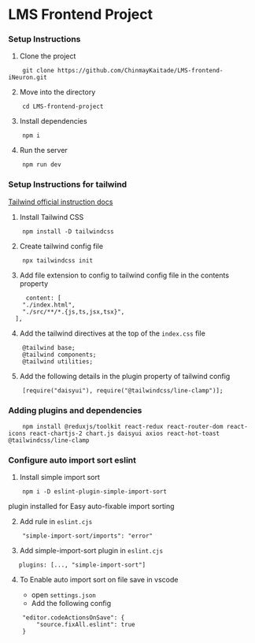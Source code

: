 # LMS Frontend Project

### Setup Instructions

1. Clone the project

```
    git clone https://github.com/ChinmayKaitade/LMS-frontend-iNeuron.git
```

2. Move into the directory

```
    cd LMS-frontend-project
```

3. Install dependencies

```
    npm i
```

4. Run the server

```
    npm run dev
```

### Setup Instructions for tailwind

[Tailwind official instruction docs](https://tailwindcss.com/docs/installation)

1. Install Tailwind CSS

```
    npm install -D tailwindcss
```

2. Create tailwind config file

```
    npx tailwindcss init
```

3. Add file extension to config to tailwind config file in the contents property

```
     content: [
    "./index.html",
    "./src/**/*.{js,ts,jsx,tsx}",
  ],
```

4. Add the tailwind directives at the top of the `index.css` file

```
    @tailwind base;
    @tailwind components;
    @tailwind utilities;
```

5. Add the following details in the plugin property of tailwind config

```
    [require("daisyui"), require("@tailwindcss/line-clamp")];
```

### Adding plugins and dependencies

```
    npm install @reduxjs/toolkit react-redux react-router-dom react-icons react-chartjs-2 chart.js daisyui axios react-hot-toast @tailwindcss/line-clamp
```

### Configure auto import sort eslint

1. Install simple import sort

```
    npm i -D eslint-plugin-simple-import-sort
```

plugin installed for Easy auto-fixable import sorting

2. Add rule in `eslint.cjs`

```
    "simple-import-sort/imports": "error"
```

3. Add simple-import-sort plugin in `eslint.cjs`

```
   plugins: [..., "simple-import-sort"]
```

4. To Enable auto import sort on file save in vscode

   - open `settings.json`
   - Add the following config

```
    "editor.codeActionsOnSave": {
        "source.fixAll.eslint": true
    }
```

